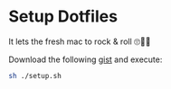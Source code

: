 # Setup Dotfiles

It lets the fresh mac to rock & roll 🙄🤘🚀

Download the following [gist](https://gist.github.com/iamfotx/e8a3f426aa42ace316ba10a55e27b1c1) and execute:

````bash
sh ./setup.sh
````
